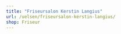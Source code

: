 ```yaml
---
title: "Friseursalon Kerstin Langius"
url: /uelsen/friseursalon-kerstin-langius/
shop: Friseur
---
```

